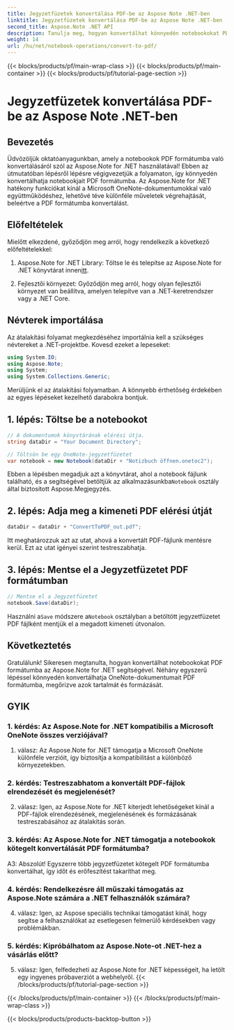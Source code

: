 ```yaml
---
title: Jegyzetfüzetek konvertálása PDF-be az Aspose Note .NET-ben
linktitle: Jegyzetfüzetek konvertálása PDF-be az Aspose Note .NET-ben
second_title: Aspose.Note .NET API
description: Tanulja meg, hogyan konvertálhat könnyedén notebookokat PDF formátumba az Aspose.Note for .NET segítségével. Zökkenőmentesen őrizze meg a tartalmat és a formázást.
weight: 14
url: /hu/net/notebook-operations/convert-to-pdf/
---
```


{{< blocks/products/pf/main-wrap-class >}}
{{< blocks/products/pf/main-container >}}
{{< blocks/products/pf/tutorial-page-section >}}

# Jegyzetfüzetek konvertálása PDF-be az Aspose Note .NET-ben

## Bevezetés

Üdvözöljük oktatóanyagunkban, amely a notebookok PDF formátumba való konvertálásáról szól az Aspose.Note for .NET használatával! Ebben az útmutatóban lépésről lépésre végigvezetjük a folyamaton, így könnyedén konvertálhatja notebookjait PDF formátumba. Az Aspose.Note for .NET hatékony funkciókat kínál a Microsoft OneNote-dokumentumokkal való együttműködéshez, lehetővé téve különféle műveletek végrehajtását, beleértve a PDF formátumba konvertálást.

## Előfeltételek

Mielőtt elkezdené, győződjön meg arról, hogy rendelkezik a következő előfeltételekkel:

1.  Aspose.Note for .NET Library: Töltse le és telepítse az Aspose.Note for .NET könyvtárat innen[itt](https://releases.aspose.com/note/net/).
   
2. Fejlesztői környezet: Győződjön meg arról, hogy olyan fejlesztői környezet van beállítva, amelyen telepítve van a .NET-keretrendszer vagy a .NET Core.

## Névterek importálása

Az átalakítási folyamat megkezdéséhez importálnia kell a szükséges névtereket a .NET-projektbe. Kovesd ezeket a lepeseket:

```csharp
using System.IO;
using Aspose.Note;
using System;
using System.Collections.Generic;
```

Merüljünk el az átalakítási folyamatban. A könnyebb érthetőség érdekében az egyes lépéseket kezelhető darabokra bontjuk.

## 1. lépés: Töltse be a notebookot

```csharp
// A dokumentumok könyvtárának elérési útja.
string dataDir = "Your Document Directory";

// Töltsön be egy OneNote-jegyzetfüzetet
var notebook = new Notebook(dataDir + "Notizbuch öffnen.onetoc2");
```

 Ebben a lépésben megadjuk azt a könyvtárat, ahol a notebook fájlunk található, és a segítségével betöltjük az alkalmazásunkba`Notebook` osztály által biztosított Aspose.Megjegyzés.

## 2. lépés: Adja meg a kimeneti PDF elérési útját

```csharp
dataDir = dataDir + "ConvertToPDF_out.pdf";
```

Itt meghatározzuk azt az utat, ahová a konvertált PDF-fájlunk mentésre kerül. Ezt az utat igényei szerint testreszabhatja.

## 3. lépés: Mentse el a Jegyzetfüzetet PDF formátumban

```csharp
// Mentse el a Jegyzetfüzetet
notebook.Save(dataDir);
```

 Használni a`Save` módszere a`Notebook` osztályban a betöltött jegyzetfüzetet PDF fájlként mentjük el a megadott kimeneti útvonalon.

## Következtetés

Gratulálunk! Sikeresen megtanulta, hogyan konvertálhat notebookokat PDF formátumba az Aspose.Note for .NET segítségével. Néhány egyszerű lépéssel könnyedén konvertálhatja OneNote-dokumentumait PDF formátumba, megőrizve azok tartalmát és formázását.

## GYIK

### 1. kérdés: Az Aspose.Note for .NET kompatibilis a Microsoft OneNote összes verziójával?

1. válasz: Az Aspose.Note for .NET támogatja a Microsoft OneNote különféle verzióit, így biztosítja a kompatibilitást a különböző környezetekben.

### 2. kérdés: Testreszabhatom a konvertált PDF-fájlok elrendezését és megjelenését?

2. válasz: Igen, az Aspose.Note for .NET kiterjedt lehetőségeket kínál a PDF-fájlok elrendezésének, megjelenésének és formázásának testreszabásához az átalakítás során.

### 3. kérdés: Az Aspose.Note for .NET támogatja a notebookok kötegelt konvertálását PDF formátumba?

A3: Abszolút! Egyszerre több jegyzetfüzetet kötegelt PDF formátumba konvertálhat, így időt és erőfeszítést takaríthat meg.

### 4. kérdés: Rendelkezésre áll műszaki támogatás az Aspose.Note számára a .NET felhasználók számára?

4. válasz: Igen, az Aspose speciális technikai támogatást kínál, hogy segítse a felhasználókat az esetlegesen felmerülő kérdésekben vagy problémákban.

### 5. kérdés: Kipróbálhatom az Aspose.Note-ot .NET-hez a vásárlás előtt?

5. válasz: Igen, felfedezheti az Aspose.Note for .NET képességeit, ha letölt egy ingyenes próbaverziót a webhelyről.
{{< /blocks/products/pf/tutorial-page-section >}}

{{< /blocks/products/pf/main-container >}}
{{< /blocks/products/pf/main-wrap-class >}}

{{< blocks/products/products-backtop-button >}}
